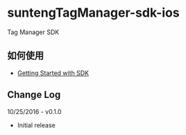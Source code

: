 # suntengTagManager-sdk-ios

Tag Manager SDK

## 如何使用

- [Getting Started with SDK](https://github.com/shunfei/suntengTagManager-sdk-ios/blob/master/Docs/Getting_Started.md)

## Change Log

10/25/2016 - v0.1.0

* Initial release
